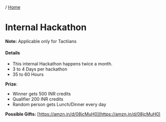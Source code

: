 / [Home](index.md)

# Internal Hackathon

**Note:** Applicable only for Tactiians




#### Details
- This internal Hackathon happens twice a month.
- 3 to 4 Days per hackathon
- 35 to 60 Hours

**Prize**:
- Winner gets 500 INR credits
- Qualifier 200 INR credits
- Random person gets Lunch/Dinner every day

**Possible Gifts:**
[https://amzn.in/d/08jcMuH0](https://amzn.in/d/08jcMuH0)